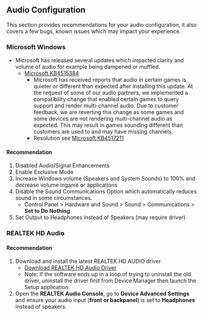 ## Audio Configuration
This section provides recommendations for your audio configuration, it also covers a few bugs, known issues which may impact your experience.

### Microsoft Windows
* Microsoft has released several updates which impacted clarity and volume of audio for example being dampened or muffled.
  * [Microsoft KB4515384](https://support.microsoft.com/en-us/help/4515384/windows-10-update-kb4515384)
    * Microsoft has received reports that audio in certain games is quieter or different than expected after installing this update. At the request of some of our audio partners, we implemented a compatibility change that enabled certain games to query support and render multi-channel audio. Due to customer feedback, we are reverting this change as some games and some devices are not rendering multi-channel audio as expected. This may result in games sounding different than customers are used to and may have missing channels.
    * Resolution see [Microsoft KB4517211](https://support.microsoft.com/en-us/help/4517211/windows-10-update-kb4517211)

#### Recommendation    
1. Disabled Audio/Signal Enhancements
2. Enable Exclusive Mode
3. Increase Windows volume (Speakers and System Sounds) to 100% and decrease volume ingame or applications
4. Disable the Sound Communications Option which automatically reduces sound in some circumstances.
   * Control Panel > Hardware and Sound > Sound > Communications > **Set to Do Nothing**
5. Set Output to Headphones instead of Speakers (may require driver)

### REALTEK HD Audio
#### Recommendation
1. Download and install the latest REALTEK HD AUDIO driver
   * [Download REALTEK HD Audio Driver](https://downloadcenter.intel.com/download/28433/Realtek-High-Definition-Audio-Driver-for-Windows-10-64-bit-for-NUC8i7BE-NUC8i5BE-NUC8i3BE)
   * Note: If the software ends up in a loop of trying to uninstall the old driver, uninstall the driver first from Device Manager then launch the Setup application.
2. Open the **REALTEK Audio Console**, go to **Device Advanced Settings** and ensure your audio input (**front or backpanel**) is set to **Headphones** instead of speakers.
